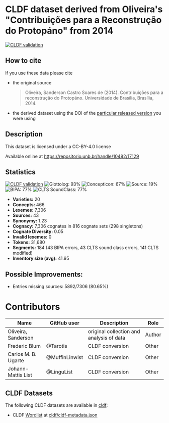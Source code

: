 # CLDF dataset derived from Oliveira's "Contribuições para a Reconstrução do Protopáno" from 2014

[![CLDF validation](https://github.com/pano-tacanan-history/oliveiraprotopanoan/workflows/CLDF-validation/badge.svg)](https://github.com/pano-tacanan-history/oliveiraprotopanoan/actions?query=workflow%3ACLDF-validation)

## How to cite

If you use these data please cite
- the original source
  > Oliveira, Sanderson Castro Soares de (2014). Contribuições para a reconstrução do Protopáno. Universidade de Brasília, Brasília, 2014.
- the derived dataset using the DOI of the [particular released version](../../releases/) you were using

## Description


This dataset is licensed under a CC-BY-4.0 license

Available online at https://repositorio.unb.br/handle/10482/17129

## Statistics


[![CLDF validation](https://github.com/pano-tacanan-history/oliveiraprotopanoan/workflows/CLDF-validation/badge.svg)](https://github.com/pano-tacanan-history/oliveiraprotopanoan/actions?query=workflow%3ACLDF-validation)
![Glottolog: 93%](https://img.shields.io/badge/Glottolog-93%25-green.svg "Glottolog: 93%")
![Concepticon: 67%](https://img.shields.io/badge/Concepticon-67%25-orange.svg "Concepticon: 67%")
![Source: 19%](https://img.shields.io/badge/Source-19%25-red.svg "Source: 19%")
![BIPA: 77%](https://img.shields.io/badge/BIPA-77%25-yellow.svg "BIPA: 77%")
![CLTS SoundClass: 77%](https://img.shields.io/badge/CLTS%20SoundClass-77%25-yellow.svg "CLTS SoundClass: 77%")

- **Varieties:** 20
- **Concepts:** 466
- **Lexemes:** 7,306
- **Sources:** 43
- **Synonymy:** 1.23
- **Cognacy:** 7,306 cognates in 816 cognate sets (298 singletons)
- **Cognate Diversity:** 0.05
- **Invalid lexemes:** 0
- **Tokens:** 31,680
- **Segments:** 184 (43 BIPA errors, 43 CLTS sound class errors, 141 CLTS modified)
- **Inventory size (avg):** 41.95

## Possible Improvements:



- Entries missing sources: 5892/7306 (80.65%)

# Contributors

Name | GitHub user | Description | Role |
--- | --- | --- | --- |
Oliveira, Sanderson  | | original collection and analysis of data | Author
Frederic Blum | @Tarotis | CLDF conversion | Other
Carlos M. B. Ugarte | @MuffinLinwist | CLDF conversion | Other
Johann-Mattis List | @LinguList| CLDF conversion | Other




## CLDF Datasets

The following CLDF datasets are available in [cldf](cldf):

- CLDF [Wordlist](https://github.com/cldf/cldf/tree/master/modules/Wordlist) at [cldf/cldf-metadata.json](cldf/cldf-metadata.json)